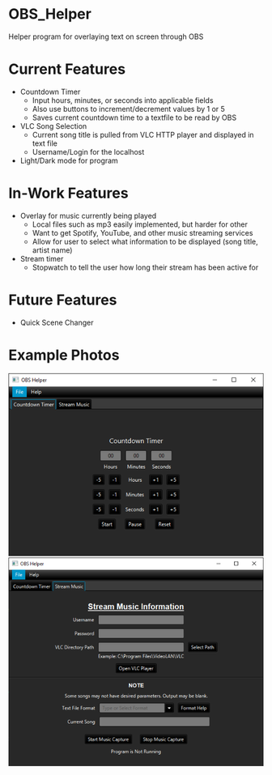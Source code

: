 # OBS_Helper
Helper program for overlaying text on screen through OBS

# Current Features
- Countdown Timer
  - Input hours, minutes, or seconds into applicable fields
  - Also use buttons to increment/decrement values by 1 or 5
  - Saves current countdown time to a textfile to be read by OBS
- VLC Song Selection
  - Current song title is pulled from VLC HTTP player and displayed in text file
  - Username/Login for the localhost
 - Light/Dark mode for program

# In-Work Features
- Overlay for music currently being played
  - Local files such as mp3 easily implemented, but harder for other
  - Want to get Spotify, YouTube, and other music streaming services
  - Allow for user to select what information to be displayed (song title, artist name)
- Stream timer
  - Stopwatch to tell the user how long their stream has been active for
  
# Future Features
- Quick Scene Changer

# Example Photos
![Countdown Dark](https://github.com/bjhaliw/OBS_Helper/blob/main/obshelperexample.png)
![Music](https://github.com/bjhaliw/OBS_Helper/blob/main/musictab.png)
